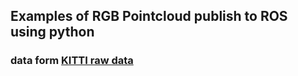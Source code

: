 ## Examples of RGB Pointcloud publish to ROS using python
### data form [KITTI raw data](http://www.cvlibs.net/datasets/kitti/raw_data.php)